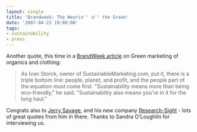 ```yaml
---
layout: single
title: 'Brandweek: The Wearin'' o'' the Green'
date: '2007-04-23 19:00:00'
tags:
- sustainability
- press
---
```


<p>Another quote, this time in a <a href="http://www.brandweek.com/bw/news/spotlight/article_display.j%0Asp?vnu_content_id=1003574857">BrandWeek article</a> on Green marketing of organics and clothing:</p>
<blockquote>As Ivan Storck, owner of SustainableMarketing.com, put it, there is a triple bottom line: people, planet, and profit, and the people part of the equation must come first. "Sustainability means more than being eco-friendly," he said. "Sustainability also means you're in it for the long haul."
</blockquote>
<p>Congrats also to <a href="http://www.research-sight.com/">Jerry Savage</a>, and his new company <a href="http://www.research-sight.com/">Research-Sight</a> - lots of great quotes from him in there. Thanks to Sandra O'Loughlin for interviewing us. </p>